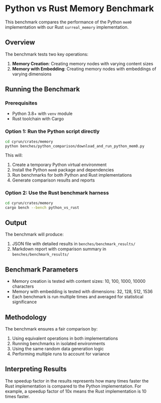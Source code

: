 # Python vs Rust Memory Benchmark

This benchmark compares the performance of the Python `mem0` implementation with our Rust `surreal_memory` implementation.

## Overview

The benchmark tests two key operations:
1. **Memory Creation**: Creating memory nodes with varying content sizes
2. **Memory with Embedding**: Creating memory nodes with embeddings of varying dimensions

## Running the Benchmark

### Prerequisites

- Python 3.8+ with `venv` module
- Rust toolchain with Cargo

### Option 1: Run the Python script directly

```bash
cd cyrun/crates/memory
python benches/python_comparison/download_and_run_python_mem0.py
```

This will:
1. Create a temporary Python virtual environment
2. Install the Python `mem0` package and dependencies
3. Run benchmarks for both Python and Rust implementations
4. Generate comparison results and reports

### Option 2: Use the Rust benchmark harness

```bash
cd cyrun/crates/memory
cargo bench --bench python_vs_rust
```

## Output

The benchmark will produce:
1. JSON file with detailed results in `benches/benchmark_results/`
2. Markdown report with comparison summary in `benches/benchmark_results/`

## Benchmark Parameters

- Memory creation is tested with content sizes: 10, 100, 1000, 10000 characters
- Memory with embedding is tested with dimensions: 32, 128, 512, 1536
- Each benchmark is run multiple times and averaged for statistical significance

## Methodology

The benchmark ensures a fair comparison by:
1. Using equivalent operations in both implementations
2. Running benchmarks in isolated environments
3. Using the same random data generation logic
4. Performing multiple runs to account for variance

## Interpreting Results

The speedup factor in the results represents how many times faster the Rust implementation is compared to the Python implementation. For example, a speedup factor of 10x means the Rust implementation is 10 times faster.